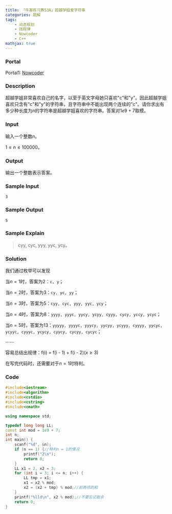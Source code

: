 ```yaml
---
title: 「牛客练习赛53A」超越学姐爱字符串
categories: 题解
tags:
    - 动态规划
    - 找规律
    - Nowcoder
    - C++
mathjax: true
---
```


### Portal

Portal1: [Nowcoder](https://ac.nowcoder.com/acm/contest/1114/A)

### Description

超越学姐非常喜欢自己的名字，以至于英文字母她只喜欢$\textrm{"c"}$和$\textrm{"y"}$。因此超越学姐喜欢只含有$\textrm{"c"}$和$\textrm{"y"}$的字符串，且字符串中不能出现两个连续的$\textrm{"c"}$。请你求出有多少种长度为$n$的字符串是超越学姐喜欢的字符串。答案对$1e9 + 7$取模。

### Input

输入一个整数$n$。

$1 \le n \le 100000$。

### Output

输出一个整数表示答案。

### Sample Input

```
3
```

### Sample Output

```
5
```

### Sample Explain

> $\textrm{cyy, cyc, yyy, yyc, ycy}$。

### Solution

我们通过枚举可以发现

当$n = 1$时，答案为$2$：`c, y`；

当$n = 2$时，答案为$3$：`cy, yc, yy`；

当$n = 3$时，答案为$5$：`cyy, cyc, yyy, yyc, ycy`；

当$n = 4$时，答案为$8$：`yyyy, yyyc, yycy, ycyy, cyyy, cycy, yccy, ycyc`；

当$n = 5$时，答案为$13$：`yyyyy, yyyyc, yyycy, yycyy, ycyyy, cyyyy, yycyc, ycyyc, cyyyc, ycycy, cyycy, cycyy, cycyc`；

$\cdots \cdots$

容易总结出规律：$\textrm{f(i) = f(i - 1) + f(i - 2)}(x \ge 3)$

在写完代码时，还需要对于$n = 1$时特判。

### Code

```cpp
#include<iostream>
#include<algorithm>
#include<cstdio>
#include<cstring>
#include<cmath>

using namespace std;

typedef long long LL;
const int mod = 1e9 + 7;
int n;
int main() {
    scanf("%d", &n);
    if (n == 1) {//特判n = 1的情况
        printf("2\n");
        return 0;
    }
    LL x1 = 2, x2 = 3;
    for (int i = 3; i <= n; i++) {
        LL tmp = x1;
        x1 = x2 % mod;
        x2 = (x2 + tmp) % mod;//前两项的和
    }
    printf("%lld\n", x2 % mod);//不要忘记取余
    return 0;
}
```